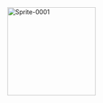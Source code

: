 <img src="https://github.com/Underwood-Inc/idling-app/assets/15617310/a6518d81-e1c4-41ab-aef8-89e06662726e" width="200" alt="Sprite-0001" />
